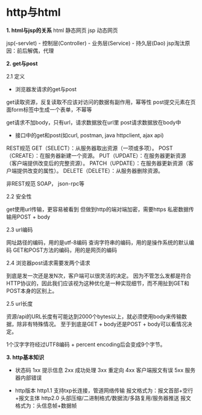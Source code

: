 # http与html
**1. html与jsp的关系**
html 静态网页
jsp 动态网页

jsp(-servlet) - 控制层(Controller) - 业务层(Service) - 持久层(Dao)
jsp淘汰原因：前后解偶，代理

**2. get与post**

2.1 定义
- 浏览器发请求的get与post

get读取资源，反复读取不应该对访问的数据有副作用，幂等性
post提交元素在页面form标签中生成一个表单，不幂等

get请求不加body，只有url，请求数据放在url里
post请求数据放在body中

- 接口中的get和post(如curl, postman, java httpclient, ajax api)

REST规范
GET（SELECT）：从服务器取出资源（一项或多项）。
POST（CREATE）：在服务器新建一个资源。
PUT（UPDATE）：在服务器更新资源（客户端提供改变后的完整资源）。
PATCH（UPDATE）：在服务器更新资源（客户端提供改变的属性）。
DELETE（DELETE）：从服务器删除资源。

非REST规范
SOAP， json-rpc等

2.2 安全性

get使用url传输，更容易被看到
但做到http的端对端加密，需要https
私密数据传输用POST + body

2.3 url编码

网址路径的编码，用的是utf-8编码
查询字符串的编码，用的是操作系统的默认编码
GET和POST方法的编码，用的是网页的编码


2.4 浏览器post请求需要发两个请求

到底是发一次还是发N次，客户端可以很灵活的决定。
因为不管怎么发都是符合HTTP协议的，因此我们应该视为这种优化是一种实现细节，而不用扯到GET和POST本身的区别上。

2.5 url长度

资源/api的URL长度有可能达到2000个bytes以上，就必须使用body来传输数据，除非有特殊情况。
至于到底是GET + body还是POST + body可以看情况决定。

1个汉字字符经过UTF8编码 + percent encoding后会变成9个字节。


**3. http基本知识**
- 状态码
1xx 提示信息
2xx 成功处理
3xx 重定向
4xx 客户端报文有误
5xx 服务器内部错误

- http版本
http1.1 支持txp长连接，管道网络传输 
报文格式为：报文首部+空行+报文主体
http2.0 头部压缩/二进制格式/数据流/多路复用/服务器推送
报文格式为：头信息帧+数据帧



